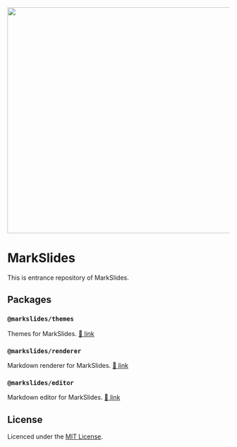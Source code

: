 <img src="https://raw.githubusercontent.com/markslides/markslides/main/apps/web/public/logo_github_readme.svg" width="512px" height="auto" />

# MarkSlides

This is entrance repository of MarkSlides.

## Packages
### `@markslides/themes`
Themes for MarkSlides.
[🔗 link](https://github.com/markslides/markslides/tree/main/packages/themes)

### `@markslides/renderer`
Markdown renderer for MarkSlides.
[🔗 link](https://github.com/markslides/markslides/tree/main/packages/renderer)

### `@markslides/editor`
Markdown editor for MarkSlides.
[🔗 link](https://github.com/markslides/markslides/tree/main/packages/editor)

## License

Licenced under the [MIT License](https://raw.githubusercontent.com/markslides/markslides/main/LICENSE).